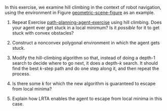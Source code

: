 

In this exercise, we examine hill climbing
in the context of robot navigation, using the environment in
Figure <a class="insideBookFigRef" target="_blank" href="https://aimacode.github.io/figures/geometric-scene-figure.png">geometric-scene-figure</a> as an example.<br>

1.  Repeat Exercise <a class="exerciseRef" href="{{ site.baseurl }}/advanced-search-exercises/ex_11/">path-planning-agent-exercise</a> using
    hill climbing. Does your agent ever get stuck in a local minimum? Is
    it *possible* for it to get stuck with convex
    obstacles?<br>

2.  Construct a nonconvex polygonal environment in which the agent
    gets stuck.<br>

3.  Modify the hill-climbing algorithm so that, instead of doing a
    depth-1 search to decide where to go next, it does a
    depth-$k$ search. It should find the best $k$-step path and do one
    step along it, and then repeat the process.<br>

4.  Is there some $k$ for which the new algorithm is guaranteed to
    escape from local minima?<br>

5.  Explain how LRTA enables the agent to escape from local minima in
    this case.<br>
